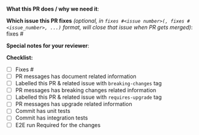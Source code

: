 <!--  Thanks for sending a pull request!  Here are some tips for you -->

**What this PR does / why we need it**:

**Which issue this PR fixes** *(optional, in `fixes #<issue number>(, fixes #<issue_number>, ...)` format, will close that issue when PR gets merged)*: fixes #

**Special notes for your reviewer**:

**Checklist:**
-   [ ] Fixes #<issue number>
-   [ ] PR messages has document related information
-   [ ] Labelled this PR & related issue with `breaking-changes` tag
-   [ ] PR messages has breaking changes related information
-   [ ] Labelled this PR & related issue with `requires-upgrade` tag
-   [ ] PR messages has upgrade related information
-   [ ] Commit has unit tests
-   [ ] Commit has integration tests
-   [ ] E2E run Required for the changes
